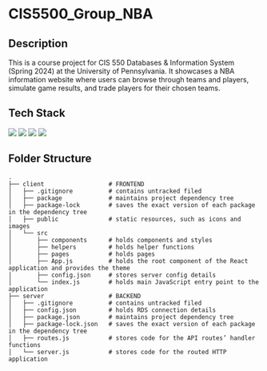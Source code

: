 # CIS5500_Group_NBA

## Description

This is a course project for CIS 550 Databases & Information System (Spring 2024) at the University of Pennsylvania. It showcases a NBA information website where users can browse through teams and players, simulate game results, and trade players for their chosen teams.

## Tech Stack

<img src="https://img.shields.io/badge/-React-000000?style=flat&logo=react&logoColor=00C8FF"> <img src="http://img.shields.io/badge/-Node.js-4DB33D?style=flat&logo=Node.js&logoColor=white"> <img src="https://img.shields.io/badge/-Express.js-eed718?style=flat&logo=express&logoColor=white"> <img src="https://img.shields.io/badge/-MySQL-F29111?style=flat&logo=mysql&logoColor=white"> 

## Folder Structure
```
.
├── client                  # FRONTEND
│   ├── .gitignore          # contains untracked filed
│   ├── package             # maintains project dependency tree
│   ├── package-lock        # saves the exact version of each package in the dependency tree
│   ├── public              # static resources, such as icons and images
│   └── src
│       ├── components      # holds components and styles
│       ├── helpers         # holds helper functions
│       ├── pages           # holds pages
│       ├── App.js          # holds the root component of the React application and provides the theme
│       ├── config.json     # stores server config details 
│       └── index.js        # holds main JavaScript entry point to the application
├── server                  # BACKEND
│   ├── .gitignore          # contains untracked filed
│   ├── config.json         # holds RDS connection details
│   ├── package.json        # maintains project dependency tree
│   ├── package-lock.json   # saves the exact version of each package in the dependency tree
│   ├── routes.js           # stores code for the API routes’ handler functions
│   └── server.js           # stores code for the routed HTTP application
```